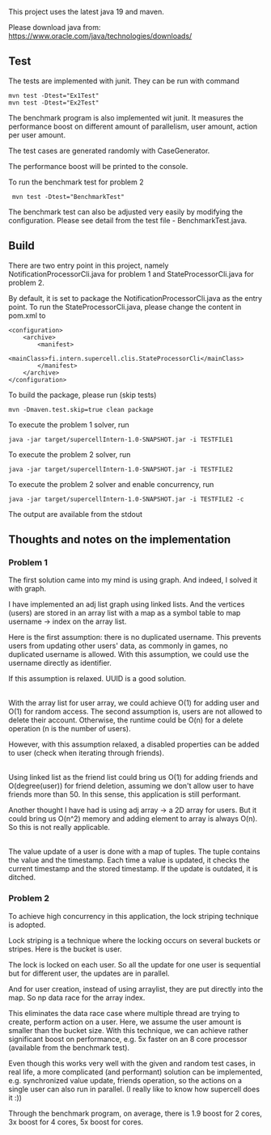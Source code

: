 This project uses the latest java 19 and maven.

Please download java from: https://www.oracle.com/java/technologies/downloads/
## Test
The tests are implemented with junit. They can be run with command
```aidl
mvn test -Dtest="Ex1Test"
mvn test -Dtest="Ex2Test"
```

The benchmark program is also implemented wit junit. It measures the performance boost on different amount of parallelism, user amount, action per user amount.

The test cases are generated randomly with CaseGenerator.

The performance boost will be printed to the console.

To run the benchmark test for problem 2
```aidl
 mvn test -Dtest="BenchmarkTest"
```
The benchmark test can also be adjusted very easily by modifying the configuration. Please see detail from the test file - BenchmarkTest.java.

## Build

There are two entry point in this project, namely NotificationProcessorCli.java for problem 1 and StateProcessorCli.java for problem 2.

By default, it is set to package the NotificationProcessorCli.java as the entry point. To run the StateProcessorCli.java, please change the content in pom.xml to
```aidl
<configuration>
    <archive>
        <manifest>
            <mainClass>fi.intern.supercell.clis.StateProcessorCli</mainClass>
        </manifest>
    </archive>
</configuration>
```

To build the package, please run (skip tests)
```aidl
mvn -Dmaven.test.skip=true clean package
```
To execute the problem 1 solver, run
```aidl
java -jar target/supercellIntern-1.0-SNAPSHOT.jar -i TESTFILE1
```
To execute the problem 2 solver, run
```aidl
java -jar target/supercellIntern-1.0-SNAPSHOT.jar -i TESTFILE2
```
To execute the problem 2 solver and enable concurrency, run
```aidl
java -jar target/supercellIntern-1.0-SNAPSHOT.jar -i TESTFILE2 -c
```

The output are available from the stdout

## Thoughts and notes on the implementation
### Problem 1
The first solution came into my mind is using graph. And indeed, I solved it with graph.

I have implemented an adj list graph using linked lists. And the vertices (users) are stored in an array list with a map as a symbol table to map username -> index on the array list.

Here is the first assumption: there is no duplicated username. This prevents users from updating other users' data, as commonly in games, no duplicated username is allowed. With this assumption, we could use the username directly as identifier.

If this assumption is relaxed. UUID is a good solution.

<br>
With the array list for user array, we could achieve O(1) for adding user and O(1) for random access. The second assumption is, users are not allowed to delete their account. Otherwise, the runtime could be O(n) for a delete operation (n is the number of users).

However, with this assumption relaxed, a disabled properties can be added to user (check when iterating through friends).

<br>
Using linked list as the friend list could bring us O(1) for adding friends and O(degree(user)) for friend deletion, assuming we don't allow user to have friends more than 50. In this sense, this application is still performant.

Another thought I have had is using adj array -> a 2D array for users. But it could bring us O(n^2) memory and adding element to array is always O(n). So this is not really applicable.

<br>
The value update of a user is done with a map of tuples. The tuple contains the value and the timestamp. Each time a value is updated, it checks the current timestamp and the stored timestamp. If the update is outdated, it is ditched.

### Problem 2
To achieve high concurrency in this application, the lock striping technique is adopted.

Lock striping is a technique where the locking occurs on several buckets or stripes. Here is the bucket is user.

The lock is locked on each user. So all the update for one user is sequential but for different user, the updates are in parallel.

And for user creation, instead of using arraylist, they are put directly into the map. So np data race for the array index.

This eliminates the data race case where multiple thread are trying to create, perform action on a user. Here, we assume the user amount is smaller than the bucket size. With this technique, we can achieve rather significant boost on performance, e.g. 5x faster on an 8 core processor (available from the benchmark test).

Even though this works very well with the given and random test cases, in real life, a more complicated (and performant) solution can be implemented, e.g. synchronized value update, friends operation, so the actions on a single user can also run in parallel.
(I really like to know how supercell does it :))

Through the benchmark program, on average, there is 1.9 boost for 2 cores, 3x boost for 4 cores, 5x boost for cores. 